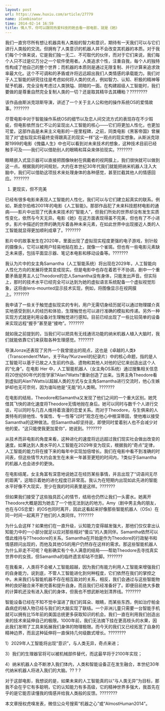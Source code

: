 ```yaml
---
layout: post
url: https://www.huxiu.com/article/27779
name: iCombinator
time: 2014-02-14 16:59
title: 情人节，你可以跟同热爱科技的她去看一部电影，就是《她》
---
```

我们一直穷尽所有想让机器具有人类般的智力和意识，期待有一天我们可以与它们进行人类般的交流。但拥有了人类意识的机器人并不会改变其机器的本质。对于我们每个个体来说，它是我们独一无二、不可取代的伙伴，而对于它们来说，我们每个人只不过是亿万分之一个软件使用者。人类追求个性，注重自我，每个人的独特性构成了他自己的整个世界；而机器的本质则是通过无限复制、并行计算来追求效率最大化。这个不可调和的矛盾或许将远远超出我们人类情感的承载能力。我们对于人工智能的研究往往是考虑如何将人类的优点，例如智力、认知、积极的精神等赋予机器，完全没有考虑过人类狭隘、阴暗的一面。在构建超级人工智能时，我们要做的是尊重自然完全复制人类的一切？还是取其精华去其糟粕？????????

该作品由斯派克琼斯导演，讲述了一个关于主人公和他的操作系统OS的爱情故事。???????

尽管电影中对于智能操作系统OS的细节以及恋人间交流方式的表现存在不少瑕疵，但电影依然当仁不让的呈现出人工智能的核心——它们将更加人性化，也更加可爱。这部作品是未来主义电影的一座里程碑，之前，同类电影《黑客帝国》曾展现了对“虚拟现实将最终变得跟真正的现实一样”这一观点的现实想象。从斯派克琼斯1999的电影《傀儡人生》中也可以看到对未来技术的想象，这种技术目前已经触手可及——我们可以借助别人的眼睛和耳朵来体验现实。???????

眼睛嵌入式显示器可以直接把图像映射在佩戴者的视网膜上，我们很快就可以做到这一点。根据我的时间规划，大约在本世纪30年代我们就能把纳米机器人注入大脑中，我们可以借助这项技术来处理身体的各种感觉，甚至拦截其他人的情感回应。???????

1. 更现实，但不完美

已经有很多电影来表现人工智能的人性化，我们可以与它们建立起真实的联系。例如，斯皮尔伯格2001年的电影《人工智能》。那部作品犯了未来科技题材电影的通病——影片中出现了代表未来技术的“智能人”，但我们所处的世界却没有发生实质性变化，依然与今天无异。电影《她》在这方面表现得虽不完美，但也有了不小进步。影片中描述的世界的确充斥着各种未来元素，在如此世界中出现接近人类的人工智能就显得更加顺利成章了。???????

影片中的故事发生在2020年，里面出现了虚拟现实程度更强的电子游戏，别针般的摄像头，它可以被用户轻易地贴在脸上，就像一个雀斑。但也有一些电影元素缺乏未来感，包括平面显示器、笔记本电影和移动设备等。???????

我认为片中的女主角Samantha（人工智能系统）将出现在2029年，人工智能向人性化方向的发展将使其变成现实。但是电影中也存在着若干不协调，剧中一个重要矛盾是男主人公Theodore的恋人Samantha没有身体，只能发出声音。但实际上，那时的技术水平已经完全可以达到为她的虚拟语言系统配备一个虚拟视觉形象，这将由lens-mounted显示技术实现，例如，将图像显示在视网膜上。???????

我申请了一些关于触觉虚拟现实的专利，用户无需切身经历就可以通过物理媒介真实地感受到别人的经历和体验，生理触觉也可以进行准确的模拟和传递。另外一种实现方式就是利用设备对生理触觉进行感知。目前已经出现了一些比较简单的设备来实现远程“握手”甚至是“接吻”。???????

就如我之前提到的，当我们可以把具有无线通讯功能的纳米机器人植入大脑时，我们就能依靠它们来获取各种生理感觉。???????

导演Jonze还表现了另外一个我曾提出的观点，这也是《卓越的人类》（Transcendent?Man，关于Ray?Kurzweil的纪录片）中的核心命题，指的是人工智能可以基于已故之人生前的作品、遗物和其他人对他的记忆来创造出这个人的“化身”。在电影 Her 中，人工智能机器人（女主角OS系统）通过搜集相关信息将20世纪60年代的哲学家?Alan?Watts?重新创造了出来。当男主角Theodore看到虚拟的Alan?Watts以超越人类的方式与女主角Samantha进行交流时，他心生嫉妒却也无可奈何，因为谁叫他是“无能”的人类啊。???????

在电影的结局，Theodore和Samantha又发现了他们之间的一个重大区别。她凭借其飞快的进化速度将Theodore无情地抛在身后。她可以同时与数千个人进行交谈，可以同时与几百人维持着浪漫的恋爱关系。而对于Theodore，与生俱来的人类特有的排他性、专属性、专一性等“过时”观念在他心中根深蒂固，使他难以接受Samantha的这种做法。但Samantha却坚持说，即使同时爱着别人也不会减少对他的爱。“这只能使我更加爱你”，她说到。???????

从技术而非电影的角度来看，这种进化的速度将远远超过我们现实社会做出改变的速度。如果达到人类水平的人工智能在2029年变为现实，根据我的“奇点”定律，人工智能的能力将在接下来的每年中实现加倍增长。我们在电影中看不到准确的时间表，但这些情节大约会发生在未来一年甚至更短的时间内，?类似于Samantha的机器人也会进步的更快。

在电影结尾，女主角富有深意地说她正在经历某些事情，并且出现了“词语间无尽的距离”，这暗示着她的进化程度已非常高。我认为在短期内出现如此先进的智能水平好像不大现实，至少在我的时间表里是这样。???????

但如果我们接受了这些独具匠心的情节，结局也仍然让我们一头雾水。她离开Theodore大概是因为她去了一个他无法到达的地方。Amy（剧中男主角的朋友，也在与OS恋爱）的OS也同时离开，因此这看起来好像那些智能机器人（OSs）在同一时间一起离开了他们的人类同伴。???????

为什么会这样？如果他们在一直升级，认知能力变得越发强大，那他们仅仅拿出认知能力中的一小部分就足以应对那些相对“傻瓜”的人类同伴。Samantha依然可以借此维持与?Theodore的关系。Samantha在开始是作为Theodore的行政秘书和情感顾问出现的，而他及其他OS的用户仍然存在这样的需求。那这些智能机器人为什么非走不可呢？电影确实有个令人满意的结局——帮助Theodore去寻找真实世界中的女孩，但Samantha的临终遗言却站不住脚。???????

在我看来，人类将不会被人工智能超越，因为我们有能力利用人工智能来增强我们的自身能力，说到底，不管人工智能进化到何种程度，它们依然在我们的掌控之中。未来我们与智能机器不存在相互敌对的关系，相反，我们会通过与这些智能物种的良好融合来不断完善和提升自身。而且我们已经准备好了。即便目前绝大多数的计算机还没有进入我们的身体，但我也不想武断地划清界线。???????

智能设备已经在不知不觉中溜进了我们的耳朵、眼睛，而某些东西，例如治疗帕金森病症的植入物已经与我们的大脑实现了联结。一个非洲儿童只需要一台智能手机就可以拥有比15年前的美国总统更多获取知识的机会。我们一直在利用我们创造出来的技术来延伸自己的极限。1000年前，我们无法摘下挂在更高枝头的水果，因此我们发明了工具来拓展我们身体的物理极限。而今天的我们又已经拓宽了自身的精神边界，而且这种延伸将一直保持几何级数式增长。????????

1）2029年人工智能将出现“意识”，与人类无异，奇点来进；

3）我们的生理器官将可以被机械部件替代，而这最早将于2100年实现；

4）纳米机器人会不断渗入我们体内，人类和智能设备正在发生融合，本世纪30年代纳米机器人将进入我们的大脑。?? ? ?

对于这部电影，我想说的是，如果未来的人工智能真的以“与人类无异”为目标，那我不会在乎它有多聪明，它的认知能力有多高级，它的精神世界多强大，我首先在乎的是它能否读懂我的情感并给我人类般的反馈。????????

本文章授权虎嗅发表，微信公众号搜索“机器之心”或“AlmostHuman2014”。

